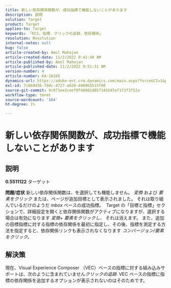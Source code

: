 ```yaml
---
title: 新しい依存関係関数が、成功指標で機能しないことがあります
description: 説明
solution: Target
product: Target
applies-to: Target
keywords: 「KCS，指標，クリックの追跡，依存関係」
resolution: Resolution
internal-notes: null
bug: false
article-created-by: Amol Mahajan
article-created-date: 11/2/2022 9:41:49 AM
article-published-by: Amol Mahajan
article-published-date: 11/2/2022 9:51:31 AM
version-number: 4
article-number: KA-16165
dynamics-url: https://adobe-ent.crm.dynamics.com/main.aspx?forceUCI=1&pagetype=entityrecord&etn=knowledgearticle&id=cc51a58e-925a-ed11-9561-6045bd006a22
exl-id: 7c6b9d36-79dc-4727-a620-d40465515f00
source-git-commit: 9c971ee2ceef8f48902d857145545ef173f3752a
workflow-type: tm+mt
source-wordcount: '164'
ht-degree: 1%

---
```


# 新しい依存関係関数が、成功指標で機能しないことがあります

## 説明

<b>0.5511122</b>
ターゲット


<b>問題/症状</b>
新しい依存関係関数は、を選択しても機能しません。 *変換* および *要素をクリック* または、ページが追加目標として表示されました。 それは取り組んでいるだけのようだ *mbox* ベースの成功指標。 
Target の「目標と指標」セクションで、詳細設定を開くと依存関係関数がアクティブになりますが、選択する場合は有効になります *変換*+ *要素をクリックし、* それは消えます。 また、追加の目標指標に対する指標の依存関係を最初に指定し、その後、指標を測定する方法を指定すると、依存関係リンクも表示されなくなります *コンバージョン/要素をクリック。*


## 解決策


現在、Visual Experience Composer （VEC）ベースの指標に対する組み込みサポートは、次のように含まれていません&#x200B;*クリックの追跡*. VEC ベースの指標に指標の依存関係を追加するオプションが表示されないのはそのためです。
